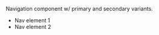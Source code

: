 Navigation component w/ primary and secondary variants.
<nav class="nav nav-primary">
  <ul>
    <li>Nav element 1</li>
    <li>Nav element 2</li>
  </ul>
</nav>
 